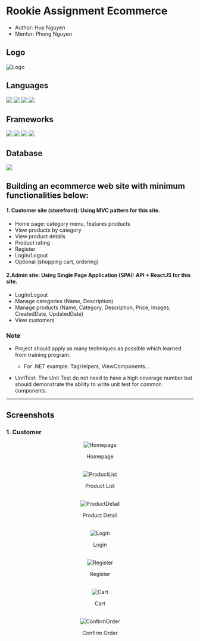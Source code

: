 # Rookie Assignment Ecommerce

* Author: Huy Nguyen
* Mentor: Phong Nguyen 

## Logo
<img alt="Logo" src="eCommerce.CustomerSite/Screenshots/Logo.png">

## Languages
![](https://img.shields.io/badge/HTML5-E34F26?style=for-the-badge&logo=html5&logoColor=white)
![](https://img.shields.io/badge/CSS3-1572B6?style=for-the-badge&logo=css3&logoColor=white)
![](https://img.shields.io/badge/JavaScript-323330?style=for-the-badge&logo=javascript&logoColor=F7DF1E)
![](https://img.shields.io/badge/C%23-239120?style=for-the-badge&logo=c-sharp&logoColor=white)

## Frameworks
![](https://img.shields.io/badge/.NET-512BD4?style=for-the-badge&logo=dotnet&logoColor=white)
![](https://img.shields.io/badge/Bootstrap-563D7C?style=for-the-badge&logo=bootstrap&logoColor=white)
![](https://img.shields.io/badge/React-20232A?style=for-the-badge&logo=react&logoColor=61DAFB)
![](https://img.shields.io/badge/Swagger-85EA2D?style=for-the-badge&logo=Swagger&logoColor=white)

## Database
![](https://img.shields.io/badge/Microsoft%20SQL%20Server-CC2927?style=for-the-badge&logo=microsoft%20sql%20server&logoColor=white)


## Building an ecommerce web site with minimum functionalities below:

#### 1. Customer site (storefront): Using MVC pattern for this site.
* Home page: category menu, features products
* View products by category
* View product details
* Product rating
* Register
* Login/Logout
* Optional (shopping cart, ordering)

#### 2.Admin site: Using Single Page Application (SPA): API + ReactJS for this site.
* Login/Logout
* Manage categories (Name, Description)
* Manage products (Name, Category, Description, Price, Images, CreatedDate, UpdatedDate)
* View customers

### Note

* Project should apply as many techniques as possible which learned from training program. 
  - For .NET example: TagHelpers, ViewComponents…

* UnitTest: The Unit Test do not need to have a high coverage number but should demonstrate the ability to write unit test for common components.

***
## Screenshots
### 1. Customer
<div align="center">
    <img alt="Homepage" src="eCommerce.CustomerSite/Screenshots/Homepage.png">
    <p>Homepage</p>
    <br/>
    <img alt="ProductList" src="eCommerce.CustomerSite/Screenshots/ProductList.png">
    <p>Product List</p>
    <br/>
    <img alt="ProductDetail" src="eCommerce.CustomerSite/Screenshots/ProductDetail.png">
    <p>Product Detail</p>
    <br/>
    <img alt="Login" src="eCommerce.CustomerSite/Screenshots/Login.png">
    <p>Login</p>
    <br/>
    <img alt="Register" src="eCommerce.CustomerSite/Screenshots/Signup.png">
    <p>Register</p>
    <br/>
    <img alt="Cart" src="eCommerce.CustomerSite/Screenshots/Order.png">
    <p>Cart</p>
    <br/>
    <img alt="ConfirmOrder" src="eCommerce.CustomerSite/Screenshots/ConfirmOrder.png">
    <p>Confirm Order</p>
    <br/>
</div>
